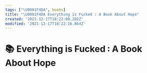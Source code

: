```yaml
---
tags: ["\U0001F4DA", books]
title: "\U0001F4DA Everything is Fucked ꞉ A Book About Hope"
created: '2021-12-17T18:22:08.202Z'
modified: '2021-12-17T18:22:16.864Z'
---
```


# 📚 Everything is Fucked ꞉ A Book About Hope
